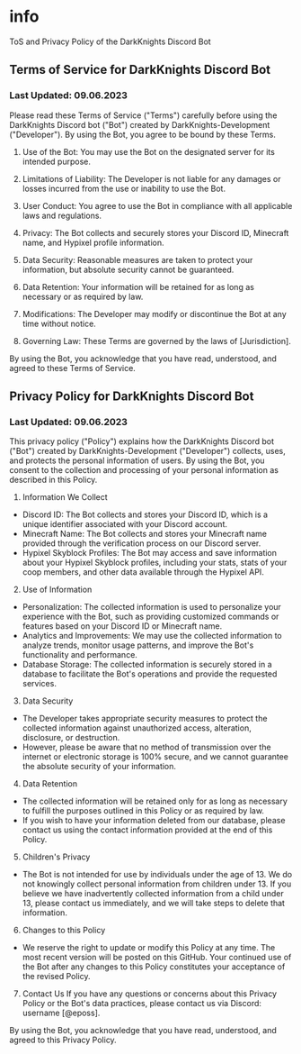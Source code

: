 # info
ToS and Privacy Policy of the DarkKnights Discord Bot

## Terms of Service for DarkKnights Discord Bot

### Last Updated: 09.06.2023

Please read these Terms of Service ("Terms") carefully before using the DarkKnights Discord bot ("Bot") created by DarkKnights-Development ("Developer"). By using the Bot, you agree to be bound by these Terms.

1. Use of the Bot: You may use the Bot on the designated server for its intended purpose.

2. Limitations of Liability: The Developer is not liable for any damages or losses incurred from the use or inability to use the Bot.

3. User Conduct: You agree to use the Bot in compliance with all applicable laws and regulations.

4. Privacy: The Bot collects and securely stores your Discord ID, Minecraft name, and Hypixel profile information.

5. Data Security: Reasonable measures are taken to protect your information, but absolute security cannot be guaranteed.

6. Data Retention: Your information will be retained for as long as necessary or as required by law.

7. Modifications: The Developer may modify or discontinue the Bot at any time without notice.

8. Governing Law: These Terms are governed by the laws of [Jurisdiction].

By using the Bot, you acknowledge that you have read, understood, and agreed to these Terms of Service.


## Privacy Policy for DarkKnights Discord Bot

### Last Updated: 09.06.2023

This privacy policy ("Policy") explains how the DarkKnights Discord bot ("Bot") created by DarkKnights-Development ("Developer") collects, uses, and protects the personal information of users. By using the Bot, you consent to the collection and processing of your personal information as described in this Policy.

1. Information We Collect
  - Discord ID: The Bot collects and stores your Discord ID, which is a unique identifier associated with your Discord account.
  - Minecraft Name: The Bot collects and stores your Minecraft name provided through the verification process on our Discord server. 
  - Hypixel Skyblock Profiles: The Bot may access and save information about your Hypixel Skyblock profiles, including your stats, stats of your coop members, and other data available through the Hypixel API.

2. Use of Information
  - Personalization: The collected information is used to personalize your experience with the Bot, such as providing customized commands or features based on your Discord ID or Minecraft name.
  - Analytics and Improvements: We may use the collected information to analyze trends, monitor usage patterns, and improve the Bot's functionality and performance.
  - Database Storage: The collected information is securely stored in a database to facilitate the Bot's operations and provide the requested services.

3. Data Security
  - The Developer takes appropriate security measures to protect the collected information against unauthorized access, alteration, disclosure, or destruction.
  - However, please be aware that no method of transmission over the internet or electronic storage is 100% secure, and we cannot guarantee the absolute security of your information.

4. Data Retention
  - The collected information will be retained only for as long as necessary to fulfill the purposes outlined in this Policy or as required by law.
  - If you wish to have your information deleted from our database, please contact us using the contact information provided at the end of this Policy.

5. Children's Privacy
  - The Bot is not intended for use by individuals under the age of 13. We do not knowingly collect personal information from children under 13. If you believe we have inadvertently collected information from a child under 13, please contact us immediately, and we will take steps to delete that information.

6. Changes to this Policy
  -  We reserve the right to update or modify this Policy at any time. The most recent version will be posted on this GitHub. Your continued use of the Bot after any changes to this Policy constitutes your acceptance of the revised Policy.

7. Contact Us
   If you have any questions or concerns about this Privacy Policy or the Bot's data practices, please contact us via Discord: username [@eposs].

By using the Bot, you acknowledge that you have read, understood, and agreed to this Privacy Policy.
